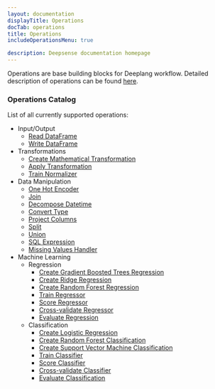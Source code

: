 ```yaml
---
layout: documentation
displayTitle: Operations
docTab: operations
title: Operations
includeOperationsMenu: true

description: Deepsense documentation homepage
---
```


Operations are base building blocks for Deeplang workflow.
Detailed description of operations can be found [here](deeplang.html#operations).

### Operations Catalog
List of all currently supported operations:

* Input/Output
  * [Read DataFrame](operations/read_dataframe.html)
  * [Write DataFrame](operations/write_dataframe.html)
* Transformations
  * [Create Mathematical Transformation](operations/create_mathematical_transformation.html)
  * [Apply Transformation](operations/apply_transformation.html)
  * [Train Normalizer](operations/train_normalizer.html)
* Data Manipulation
  * [One Hot Encoder](operations/one_hot_encoder.html)
  * [Join](operations/join.html)
  * [Decompose Datetime](operations/decompose_datetime.html)
  * [Convert Type](operations/convert_type.html)
  * [Project Columns](operations/project_columns.html)
  * [Split](operations/split.html)
  * [Union](operations/union.html)
  * [SQL Expression](operations/sql_expression.html)
  * [Missing Values Handler](operations/missing_values_handler.html)
* Machine Learning
  * Regression
    * [Create Gradient Boosted Trees Regression](operations/create_gradient_boosted_trees_regression.html)
    * [Create Ridge Regression](operations/create_ridge_regression.html)
    * [Create Random Forest Regression](operations/create_random_forest_regression.html)
    * [Train Regressor](operations/train_regressor.html)
    * [Score Regressor](operations/score_regressor.html)
    * [Cross-validate Regressor](operations/cross_validate_regressor.html)
    * [Evaluate Regression](operations/evaluate_regression.html)
  * Classification
    * [Create Logistic Regression](operations/create_logistic_regression.html)
    * [Create Random Forest Classification](operations/create_random_forest_classification.html)
    * [Create Support Vector Machine Classification](operations/create_support_vector_machine_classification.md)
    * [Train Classifier](operations/train_classifier.html)
    * [Score Classifier](operations/score_classifier.html)
    * [Cross-validate Classifier](operations/cross_validate_classifier.html)
    * [Evaluate Classification](operations/evaluate_classification.html)
